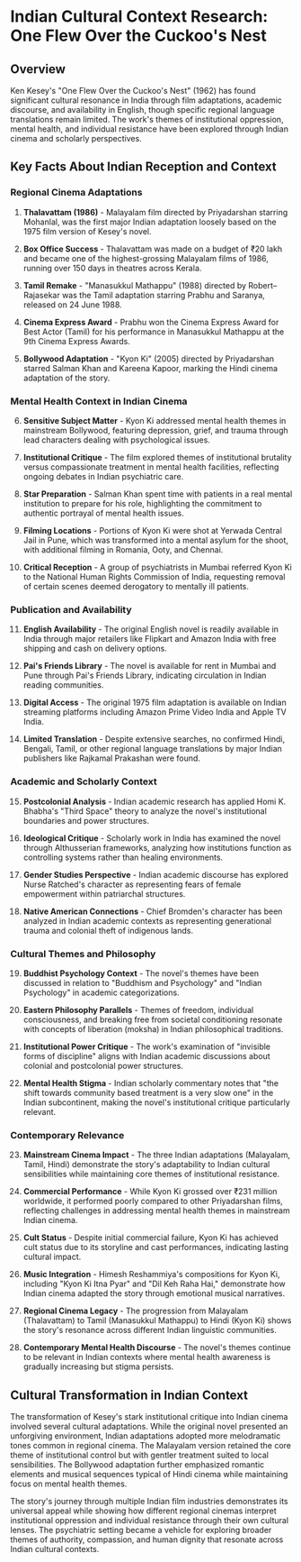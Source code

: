# Indian Cultural Context Research: One Flew Over the Cuckoo's Nest

## Overview
Ken Kesey's "One Flew Over the Cuckoo's Nest" (1962) has found significant cultural resonance in India through film adaptations, academic discourse, and availability in English, though specific regional language translations remain limited. The work's themes of institutional oppression, mental health, and individual resistance have been explored through Indian cinema and scholarly perspectives.

## Key Facts About Indian Reception and Context

### Regional Cinema Adaptations

1. **Thalavattam (1986)** - Malayalam film directed by Priyadarshan starring Mohanlal, was the first major Indian adaptation loosely based on the 1975 film version of Kesey's novel.

2. **Box Office Success** - Thalavattam was made on a budget of ₹20 lakh and became one of the highest-grossing Malayalam films of 1986, running over 150 days in theatres across Kerala.

3. **Tamil Remake** - "Manasukkul Mathappu" (1988) directed by Robert–Rajasekar was the Tamil adaptation starring Prabhu and Saranya, released on 24 June 1988.

4. **Cinema Express Award** - Prabhu won the Cinema Express Award for Best Actor (Tamil) for his performance in Manasukkul Mathappu at the 9th Cinema Express Awards.

5. **Bollywood Adaptation** - "Kyon Ki" (2005) directed by Priyadarshan starred Salman Khan and Kareena Kapoor, marking the Hindi cinema adaptation of the story.

### Mental Health Context in Indian Cinema

6. **Sensitive Subject Matter** - Kyon Ki addressed mental health themes in mainstream Bollywood, featuring depression, grief, and trauma through lead characters dealing with psychological issues.

7. **Institutional Critique** - The film explored themes of institutional brutality versus compassionate treatment in mental health facilities, reflecting ongoing debates in Indian psychiatric care.

8. **Star Preparation** - Salman Khan spent time with patients in a real mental institution to prepare for his role, highlighting the commitment to authentic portrayal of mental health issues.

9. **Filming Locations** - Portions of Kyon Ki were shot at Yerwada Central Jail in Pune, which was transformed into a mental asylum for the shoot, with additional filming in Romania, Ooty, and Chennai.

10. **Critical Reception** - A group of psychiatrists in Mumbai referred Kyon Ki to the National Human Rights Commission of India, requesting removal of certain scenes deemed derogatory to mentally ill patients.

### Publication and Availability

11. **English Availability** - The original English novel is readily available in India through major retailers like Flipkart and Amazon India with free shipping and cash on delivery options.

12. **Pai's Friends Library** - The novel is available for rent in Mumbai and Pune through Pai's Friends Library, indicating circulation in Indian reading communities.

13. **Digital Access** - The original 1975 film adaptation is available on Indian streaming platforms including Amazon Prime Video India and Apple TV India.

14. **Limited Translation** - Despite extensive searches, no confirmed Hindi, Bengali, Tamil, or other regional language translations by major Indian publishers like Rajkamal Prakashan were found.

### Academic and Scholarly Context

15. **Postcolonial Analysis** - Indian academic research has applied Homi K. Bhabha's "Third Space" theory to analyze the novel's institutional boundaries and power structures.

16. **Ideological Critique** - Scholarly work in India has examined the novel through Althusserian frameworks, analyzing how institutions function as controlling systems rather than healing environments.

17. **Gender Studies Perspective** - Indian academic discourse has explored Nurse Ratched's character as representing fears of female empowerment within patriarchal structures.

18. **Native American Connections** - Chief Bromden's character has been analyzed in Indian academic contexts as representing generational trauma and colonial theft of indigenous lands.

### Cultural Themes and Philosophy

19. **Buddhist Psychology Context** - The novel's themes have been discussed in relation to "Buddhism and Psychology" and "Indian Psychology" in academic categorizations.

20. **Eastern Philosophy Parallels** - Themes of freedom, individual consciousness, and breaking free from societal conditioning resonate with concepts of liberation (moksha) in Indian philosophical traditions.

21. **Institutional Power Critique** - The work's examination of "invisible forms of discipline" aligns with Indian academic discussions about colonial and postcolonial power structures.

22. **Mental Health Stigma** - Indian scholarly commentary notes that "the shift towards community based treatment is a very slow one" in the Indian subcontinent, making the novel's institutional critique particularly relevant.

### Contemporary Relevance

23. **Mainstream Cinema Impact** - The three Indian adaptations (Malayalam, Tamil, Hindi) demonstrate the story's adaptability to Indian cultural sensibilities while maintaining core themes of institutional resistance.

24. **Commercial Performance** - While Kyon Ki grossed over ₹231 million worldwide, it performed poorly compared to other Priyadarshan films, reflecting challenges in addressing mental health themes in mainstream Indian cinema.

25. **Cult Status** - Despite initial commercial failure, Kyon Ki has achieved cult status due to its storyline and cast performances, indicating lasting cultural impact.

26. **Music Integration** - Himesh Reshammiya's compositions for Kyon Ki, including "Kyon Ki Itna Pyar" and "Dil Keh Raha Hai," demonstrate how Indian cinema adapted the story through emotional musical narratives.

27. **Regional Cinema Legacy** - The progression from Malayalam (Thalavattam) to Tamil (Manasukkul Mathappu) to Hindi (Kyon Ki) shows the story's resonance across different Indian linguistic communities.

28. **Contemporary Mental Health Discourse** - The novel's themes continue to be relevant in Indian contexts where mental health awareness is gradually increasing but stigma persists.

## Cultural Transformation in Indian Context

The transformation of Kesey's stark institutional critique into Indian cinema involved several cultural adaptations. While the original novel presented an unforgiving environment, Indian adaptations adopted more melodramatic tones common in regional cinema. The Malayalam version retained the core theme of institutional control but with gentler treatment suited to local sensibilities. The Bollywood adaptation further emphasized romantic elements and musical sequences typical of Hindi cinema while maintaining focus on mental health themes.

The story's journey through multiple Indian film industries demonstrates its universal appeal while showing how different regional cinemas interpret institutional oppression and individual resistance through their own cultural lenses. The psychiatric setting became a vehicle for exploring broader themes of authority, compassion, and human dignity that resonate across Indian cultural contexts.